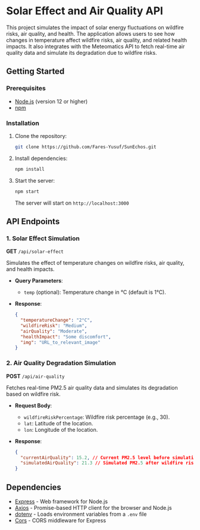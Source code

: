 # Solar Effect and Air Quality API

This project simulates the impact of solar energy fluctuations on wildfire risks, air quality, and health. 
The application allows users to see how changes in temperature affect wildfire risks, air quality, and related health impacts. 
It also integrates with the Meteomatics API to fetch real-time air quality data and simulate its degradation due to wildfire risks.

## Getting Started

### Prerequisites

- [Node.js](https://nodejs.org/) (version 12 or higher)
- [npm](https://www.npmjs.com/)

### Installation

1. Clone the repository:

    ```bash
    git clone https://github.com/Fares-Yusuf/SunEchos.git
    ```

2. Install dependencies:

    ```bash
    npm install
    ```
    
3. Start the server:

    ```bash
    npm start
    ```

    The server will start on `http://localhost:3000`

## API Endpoints

### 1. Solar Effect Simulation

**GET** `/api/solar-effect`

Simulates the effect of temperature changes on wildfire risks, air quality, and health impacts.

- **Query Parameters**:
    - `temp` (optional): Temperature change in °C (default is 1°C).

- **Response**:

    ```json
    {
      "temperatureChange": "2°C",
      "wildfireRisk": "Medium",
      "airQuality": "Moderate",
      "healthImpact": "Some discomfort",
      "img": "URL_to_relevant_image"
    }
    ```

### 2. Air Quality Degradation Simulation

**POST** `/api/air-quality`

Fetches real-time PM2.5 air quality data and simulates its degradation based on wildfire risk.

- **Request Body**:
    - `wildfireRiskPercentage`: Wildfire risk percentage (e.g., 30).
    - `lat`: Latitude of the location.
    - `lon`: Longitude of the location.

- **Response**:

    ```json
    {
      "currentAirQuality": 15.2, // Current PM2.5 level before simulation
      "simulatedAirQuality": 21.3 // Simulated PM2.5 after wildfire risk
    }
    ```


## Dependencies

- [Express](https://expressjs.com/) - Web framework for Node.js
- [Axios](https://github.com/axios/axios) - Promise-based HTTP client for the browser and Node.js
- [dotenv](https://github.com/motdotla/dotenv) - Loads environment variables from a `.env` file
- [Cors](https://github.com/expressjs/cors) - CORS middleware for Express
